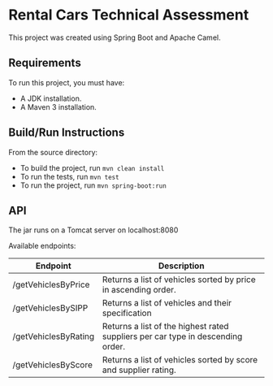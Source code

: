 # Rental Cars Technical Assessment

This project was created using Spring Boot and Apache Camel.

## Requirements
To run this project, you must have:
* A JDK installation. 
* A Maven 3 installation. 

## Build/Run Instructions 
From the source directory:
* To build the project,  run `mvn clean install`
* To run the tests, run `mvn test`
* To run the project, run `mvn spring-boot:run`

## API

The jar runs on a Tomcat server on localhost:8080

Available endpoints: 


| Endpoint | Description |
| ------------- | ------------- |
| /getVehiclesByPrice  | Returns a list of vehicles sorted by price in ascending order.  |
| /getVehiclesBySIPP  | Returns a list of vehicles and their specification  |
| /getVehiclesByRating  | Returns a list of the highest rated suppliers per car type in descending order. |
| /getVehiclesByScore  | Returns a list of vehicles sorted by score and supplier rating.  |
